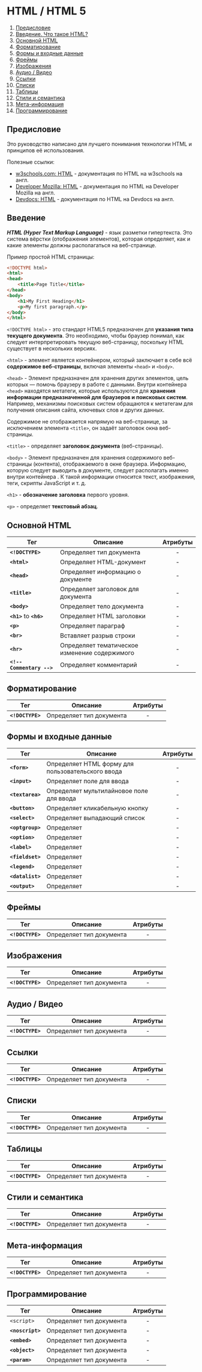 # HTML / HTML 5

1. <a href="#1">Предисловие</a>
2. <a href="#2">Введение. Что такое HTML?</a>
3. <a href="#3">Основной HTML</a>
4. <a href="#4">Форматирование</a>
5. <a href="#5">Формы и входные данные</a>
6. <a href="#6">Фреймы</a>
7. <a href="#7">Изображения</a>
8. <a href="#8">Аудио / Видео</a>
9. <a href="#9">Ссылки</a>
10. <a href="#10">Списки</a>
11. <a href="#11">Таблицы</a>
12. <a href="#12">Стили и семантика</a>
13. <a href="#13">Мета-информация</a>
14. <a href="#14">Программирование</a>

<h2 id="1">Предисловие</h2>

Это руководство написано для лучшего понимания технологии HTML и принципов её использования.

Полезные ссылки:

- [w3schools.com: HTML](https://www.w3schools.com/tags/default.asp) - документация по HTML на w3schools на англ. 
- [Developer Mozilla: HTML](https://developer.mozilla.org/ru/docs/Web/HTML/Element) - документация по HTML на Developer Mozilla на англ.
- [Devdocs: HTML](http://devdocs.io/html/) - документация по HTML на Devdocs на англ.
 
<h2 id="2">Введение</h2>

***HTML (Hyper Text Markup Language)*** - язык разметки гипертекста. Это система вёрстки (отображения элементов), которая определяет, как и какие элементы должны располагаться на веб-странице.

Пример простой HTML страницы:

```html
<!DOCTYPE html>
<html>
<head>
    <title>Page Title</title>
</head>
<body>
    <h1>My First Heading</h1>
    <p>My first paragraph.</p>
</body>
</html>
```

`<!DOCTYPE html>` - это стандарт HTML5 предназначен для **указания типа текущего документа**. Это необходимо, чтобы браузер понимал, как следует интерпретировать текущую веб-страницу, поскольку HTML существует в нескольких версиях.

`<html>` - элемент является контейнером, который заключает в себе всё **содержимое веб-страницы**, включая элементы `<head>` и `<body>`.

`<head>` - Элемент предназначен для хранения других элементов, цель которых — помочь браузеру в работе с данными. Внутри контейнера `<head>` находятся метатеги, которые используются для **хранения информации предназначенной для браузеров и поисковых систем**. Например, механизмы поисковых систем обращаются к метатегам для получения описания сайта, ключевых слов и других данных.

Содержимое <head> не отображается напрямую на веб-странице, за исключением элемента `<title>`, он задаёт заголовок окна веб-страницы.

`<title>` -  определяет **заголовок документа** (веб-страницы).

`<body>` -  Элемент <body> предназначен для хранения содержимого веб-страницы (контента), отображаемого в окне браузера. Информацию, которую следует выводить в документе, следует располагать именно внутри контейнера <body>. К такой информации относится текст, изображения, теги, скрипты JavaScript и т. д.

`<h1>` - **обозначение заголовка** первого уровня.

`<p>` -  определяет **текстовый абзац**.

## Основной HTML

| Тег | Описание | Атрибуты |
|---|---|:---:|
| **`<!DOCTYPE>`** | Определяет тип документа | - |
| **`<html>`** | Определяет HTML-документ | - | 
| **`<head>`** | Определяет информацию о документе | - |
| **`<title>`** | Определяет заголовок для документа| - |
| **`<body>`** | Определяет тело документа | - |
| **`<h1>`** to **`<h6>`** | Определяет HTML заголовки | - |
| **`<p>`** | Определяет параграф | - |
| **`<br>`** | Вставляет разрыв строки | - |
| **`<hr>`** | Определяет тематическое изменение содержимого | - |
| **`<!-- Сommentary -->`** | Определяет комментарий | - |

## Форматирование

| Тег | Описание | Атрибуты |
|---|---|:---:|
| **`<!DOCTYPE>`** | Определяет тип документа | - |

## Формы и входные данные

| Тег | Описание | Атрибуты |
|---|---|:---:|
| **`<form>`** | Определяет HTML форму для пользовательского ввода | - |
| **`<input>`** | Определяет поле для ввода | - |
| **`<textarea>`** | Определяет мультилайновое поле для ввода | - |
| **`<button>`** | Определяет кликабельную кнопку | - |
| **`<select>`** | Определяет выпадающий список | - |
| **`<optgroup>`** | Определяет | - |
| **`<option>`** | Определяет | - |
| **`<label>`** | Определяет | - |
| **`<fieldset>`** | Определяет | - |
| **`<legend>`** | Определяет | - |
| **`<datalist>`** | Определяет | - |
| **`<output>`** | Определяет | - |

<h2 id="#6">Фреймы</h2>

| Тег | Описание | Атрибуты |
|---|---|:---:|
| **`<!DOCTYPE>`** | Определяет тип документа | - |

<h2 id="#7">Изображения</h2>

| Тег | Описание | Атрибуты |
|---|---|:---:|
| **`<!DOCTYPE>`** | Определяет тип документа | - |

<h2 id="#8">Аудио / Видео</h2>

| Тег | Описание | Атрибуты |
|---|---|:---:|
| **`<!DOCTYPE>`** | Определяет тип документа | - |

<h2 id="#9">Ссылки</h2>

| Тег | Описание | Атрибуты |
|---|---|:---:|
| **`<!DOCTYPE>`** | Определяет тип документа | - |

<h2 id="#10">Списки</h2>

| Тег | Описание | Атрибуты |
|---|---|:---:|
| **`<!DOCTYPE>`** | Определяет тип документа | - |

<h2 id="#11">Таблицы</h2>

| Тег | Описание | Атрибуты |
|---|---|:---:|
| **`<!DOCTYPE>`** | Определяет тип документа | - |

<h2 id="#12">Стили и семантика</h2>

| Тег | Описание | Атрибуты |
|---|---|:---:|
| **`<!DOCTYPE>`** | Определяет тип документа | - |

<h2 id="#13">Мета-информация</h2>

| Тег | Описание | Атрибуты |
|---|---|:---:|
| **`<!DOCTYPE>`** | Определяет тип документа | - |

<h2 id="#14">Программирование</h2>

| Тег | Описание | Атрибуты |
|---|---|:---:|
| `<script>` | Определяет тип документа | - |
| **`<noscript>`** | Определяет тип документа | - |
| **`<embed>`** | Определяет тип документа | - |
| **`<object>`** | Определяет тип документа | - |
| **`<param>`** | Определяет тип документа | - |